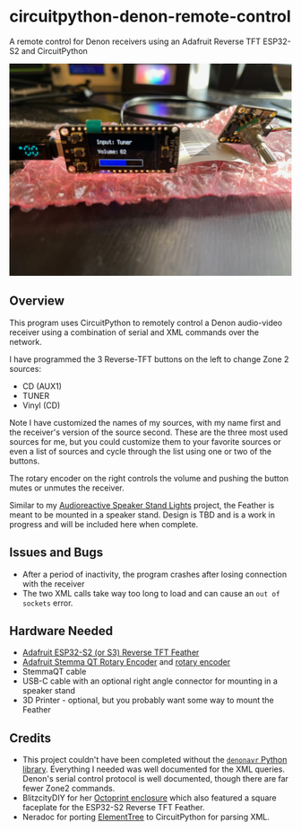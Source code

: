 # circuitpython-denon-remote-control
A remote control for Denon receivers using an Adafruit Reverse TFT ESP32-S2 and CircuitPython

![Adafruit ESP32-S2 Reverse TFT](pics/reverse-tft.jpeg)

## Overview

This program uses CircuitPython to remotely control a Denon audio-video receiver using a combination of serial and XML commands over the network.

I have programmed the 3 Reverse-TFT buttons on the left to change Zone 2 sources:
* CD (AUX1)
* TUNER
* Vinyl (CD)

Note I have customized the names of my sources, with my name first and the receiver's version of the source second.  These are the three most used sources for me, but you could customize them to your favorite sources or even a list of sources and cycle through the list using one or two of the buttons.

The rotary encoder on the right controls the volume and pushing the button mutes or unmutes the receiver.

Similar to my [Audioreactive Speaker Stand Lights](https://github.com/prcutler/speakerstand-lights) project, the Feather is meant to be mounted in a speaker stand.  Design is TBD and is a work in progress and will be included here when complete.

## Issues and Bugs
* After a period of inactivity, the program crashes after losing connection with the receiver
* The two XML calls take way too long to load and can cause an `out of sockets` error.

## Hardware Needed
* [Adafruit ESP32-S2 (or S3) Reverse TFT Feather](https://www.adafruit.com/product/5345)
* [Adafruit Stemma QT Rotary Encoder](https://www.adafruit.com/product/4991) and [rotary encoder](https://www.adafruit.com/product/377)
* StemmaQT cable
* USB-C cable with an optional right angle connector for mounting in a speaker stand
* 3D Printer - optional, but you probably want some way to mount the Feather

## Credits

* This project couldn't have been completed without the [`denonavr` Python library](https://github.com/ol-iver/denonavr).  Everything I needed was well documented for the XML queries. Denon's serial control protocol is well documented, though there are far fewer Zone2 commands.
* BlitzcityDIY for her [Octoprint enclosure](https://www.printables.com/model/392357-circuitpython-octoprint-controller-and-monitor-cas) which also featured a square faceplate for the ESP32-S2 Reverse TFT Feather.
* Neradoc for porting [ElementTree](https://github.com/Neradoc/Circuitpython-ElementTree) to CircuitPython for parsing XML.
